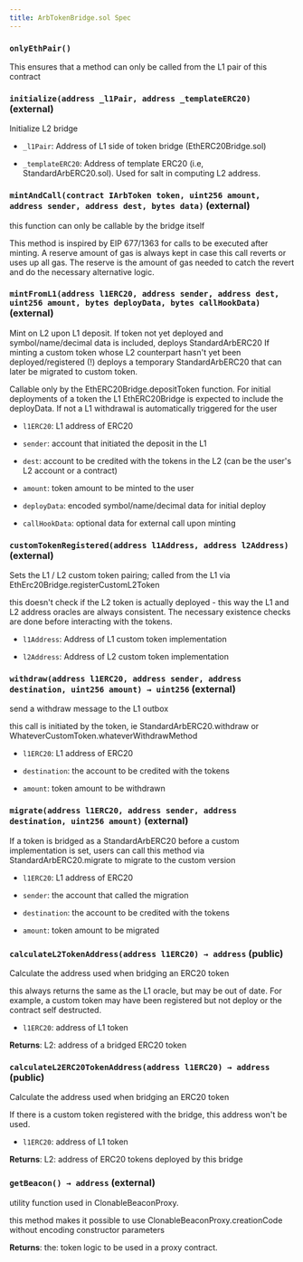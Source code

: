 ```yaml
---
title: ArbTokenBridge.sol Spec
---
```


### `onlyEthPair()`

This ensures that a method can only be called from the L1 pair of this contract

### `initialize(address _l1Pair, address _templateERC20)` (external)

Initialize L2 bridge

- `_l1Pair`: Address of L1 side of token bridge (EthERC20Bridge.sol)

- `_templateERC20`: Address of template ERC20 (i.e, StandardArbERC20.sol). Used for salt in computing L2 address.

### `mintAndCall(contract IArbToken token, uint256 amount, address sender, address dest, bytes data)` (external)

this function can only be callable by the bridge itself

This method is inspired by EIP 677/1363 for calls to be executed after minting.
A reserve amount of gas is always kept in case this call reverts or uses up all gas.
The reserve is the amount of gas needed to catch the revert and do the necessary alternative logic.

### `mintFromL1(address l1ERC20, address sender, address dest, uint256 amount, bytes deployData, bytes callHookData)` (external)

Mint on L2 upon L1 deposit.
If token not yet deployed and symbol/name/decimal data is included, deploys StandardArbERC20
If minting a custom token whose L2 counterpart hasn't yet been deployed/registered (!) deploys a temporary StandardArbERC20 that can later be migrated to custom token.

Callable only by the EthERC20Bridge.depositToken function. For initial deployments of a token the L1 EthERC20Bridge
is expected to include the deployData. If not a L1 withdrawal is automatically triggered for the user

- `l1ERC20`: L1 address of ERC20

- `sender`: account that initiated the deposit in the L1

- `dest`: account to be credited with the tokens in the L2 (can be the user's L2 account or a contract)

- `amount`: token amount to be minted to the user

- `deployData`: encoded symbol/name/decimal data for initial deploy

- `callHookData`: optional data for external call upon minting

### `customTokenRegistered(address l1Address, address l2Address)` (external)

Sets the L1 / L2 custom token pairing; called from the L1 via EthErc20Bridge.registerCustomL2Token

this doesn't check if the L2 token is actually deployed - this way the L1 and L2 address oracles are
always consistent. The necessary existence checks are done before interacting with the tokens.

- `l1Address`: Address of L1 custom token implementation

- `l2Address`: Address of L2 custom token implementation

### `withdraw(address l1ERC20, address sender, address destination, uint256 amount) → uint256` (external)

send a withdraw message to the L1 outbox

this call is initiated by the token, ie StandardArbERC20.withdraw or WhateverCustomToken.whateverWithdrawMethod

- `l1ERC20`: L1 address of ERC20

- `destination`: the account to be credited with the tokens

- `amount`: token amount to be withdrawn

### `migrate(address l1ERC20, address sender, address destination, uint256 amount)` (external)

If a token is bridged as a StandardArbERC20 before a custom implementation is set,
users can call this method via StandardArbERC20.migrate to migrate to the custom version

- `l1ERC20`: L1 address of ERC20

- `sender`: the account that called the migration

- `destination`: the account to be credited with the tokens

- `amount`: token amount to be migrated

### `calculateL2TokenAddress(address l1ERC20) → address` (public)

Calculate the address used when bridging an ERC20 token

this always returns the same as the L1 oracle, but may be out of date.
For example, a custom token may have been registered but not deploy or the contract self destructed.

- `l1ERC20`: address of L1 token

**Returns**: L2: address of a bridged ERC20 token

### `calculateL2ERC20TokenAddress(address l1ERC20) → address` (public)

Calculate the address used when bridging an ERC20 token

If there is a custom token registered with the bridge, this address won't be used.

- `l1ERC20`: address of L1 token

**Returns**: L2: address of ERC20 tokens deployed by this bridge

### `getBeacon() → address` (external)

utility function used in ClonableBeaconProxy.

this method makes it possible to use ClonableBeaconProxy.creationCode without encoding constructor parameters

**Returns**: the: token logic to be used in a proxy contract.

